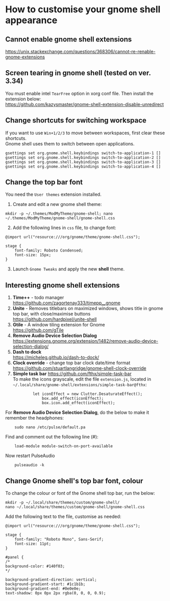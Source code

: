 # How to customise your gnome shell appearance

## Cannot enable gnome shell extensions  
https://unix.stackexchange.com/questions/368306/cannot-re-renable-gnome-extensions

## Screen tearing in gnome shell (tested on ver. 3.34)
You must enable intel `TearFree` option in xorg conf file. Then install the extension below:  
https://github.com/kazysmaster/gnome-shell-extension-disable-unredirect

## Change shortcuts for switching workspace
If you want to use `Win+1/2/3` to move between workspaces, first clear these shortcuts.  
Gnome shell uses them to switch between open applications.
```
gsettings set org.gnome.shell.keybindings switch-to-application-1 []
gsettings set org.gnome.shell.keybindings switch-to-application-2 []
gsettings set org.gnome.shell.keybindings switch-to-application-3 []
gsettings set org.gnome.shell.keybindings switch-to-application-4 []
```

## Change the top bar font
You need the `User themes` extension installed.
1. Create and edit a new gnome shell theme:
```
mkdir -p ~/.themes/ModMyTheme/gnome-shell; nano ~/.themes/ModMyTheme/gnome-shell/gnome-shell.css
```
2. Add the following lines in `css` file, to change font:
```
@import url("resource:///org/gnome/theme/gnome-shell.css");

stage {
    font-family: Roboto Condensed;
    font-size: 15px;
}
```
3. Launch `Gnome Tweaks` and apply the new **shell** theme.

## Interesting gnome shell extensions
1. **Time++** - todo manager  
https://github.com/zagortenay333/timepp__gnome
2. **Unite** - Removes titlebars on maximized windows, shows title in gnome top bar, with close/maximise buttons  
https://github.com/hardpixel/unite-shell
3. **Gtile** - A window tiling extension for Gnome  
https://github.com/gTile
4. **Remove Audio Device Selection Dialog**  
https://extensions.gnome.org/extension/1482/remove-audio-device-selection-dialog/
5. **Dash to dock**  
https://micheleg.github.io/dash-to-dock/
6. **Clock override** - change top bar clock date/time format  
https://github.com/stuartlangridge/gnome-shell-clock-override
7. **Simple task bar**
https://github.com/fthx/simple-task-bar  
To make the icons grayscale, edit the file `extension.js`, located in `~/.local/share/gnome-shell/extensions/simple-task-bar@fthx`:
```
	        let iconEffect = new Clutter.DesaturateEffect();
                box.add_effect(iconEffect);
                box.icon.add_effect(iconEffect);
```

For **Remove Audio Device Selection Dialog**, do the below to make it remember the headphones:
```
    sudo nano /etc/pulse/default.pa
```
Find and comment out the following line (#):
```
    load-module module-switch-on-port-available
```
Now restart PulseAudio
```
    pulseaudio -k
```
## Change Gnome shell's top bar font, colour
To change the colour or font of the Gnome shell top bar, run the below:
```
mkdir -p ~/.local/share/themes/custom/gnome-shell/
nano ~/.local/share/themes/custom/gnome-shell/gnome-shell.css
```

Add the following text to the file, customise as needed:
```
@import url("resource:///org/gnome/theme/gnome-shell.css");

stage {
    font-family: "Roboto Mono", Sans-Serif;
    font-size: 11pt;
}

#panel {
/*
background-color: #140f03;
*/

background-gradient-direction: vertical;
background-gradient-start: #1c1b1b;
background-gradient-end: #0e0e0e;
text-shadow: 0px 0px 2px rgba(0, 0, 0, 0.9);
```
